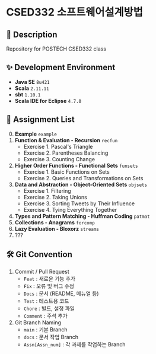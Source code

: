 # CSED332 소프트웨어설계방법

## :pushpin: Description
Repository for POSTECH CSED332 class

## :sparkles: Development Environment
- **Java SE**  ```8u421```
- **Scala**  ```2.11.11```
- **sbt**  ```1.10.1```
- **Scala IDE for Eclipse**  ```4.7.0```

## :pushpin: Assignment List
0. **Example**  ```example```
1. **Function & Evaluation - Recursion**  ```recfun```
    * Exercise 1. Pascal's Triangle
    * Exercise 2. Parentheses Balancing
    * Exercise 3. Counting Change
2. **Higher Order Functions - Functional Sets**  ```funsets```
    * Exercise 1. Basic Functions on Sets
    * Exercise 2. Queries and Transformations on Sets
3. **Data and Abstraction - Object-Oriented Sets**  ```objsets```
    * Exercise 1. Filtering
    * Exercise 2. Taking Unions
    * Exercise 3. Sorting Tweets by Their Influence
    * Exercise 4. Tying Everything Together
4. **Types and Pattern Matching - Huffman Coding**  ```patmat```
5. **Collections - Anagrams**  ```forcomp```
6. **Lazy Evaluation - Bloxorz**  ```streams```
7. ???

## :hammer_and_wrench: Git Convention
1. Commit / Pull Request
    - `Feat` : 새로운 기능 추가
    - `Fix` : 오류 및 버그 수정
    - `Docs` : 문서 (README, 메뉴얼 등)
    - `Test` : 테스트용 코드
    - `Chore` : 빌드, 설정 파일
    - `Comment` : 주석 추가
2. Git Branch Naming
    - `main` : 기본 Branch
    - `docs` : 문서 작업 Branch
    - `Assn[Assn_num]` : 각 과제를 작업하는 Branch
